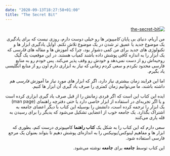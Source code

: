 ```yaml
---
date: "2020-09-13T18:27:58+01:00"
title: "The Secret Bit"
---
```


<div dir='rtl'>

[![the-secret-bit](/images/logo.svg)](/images/logo.svg)

من آریام، دنیای بی پایان *کامپیوتر* ها رو خیلی دوست دارم، روزی نیست که برای یادگیری یک موضوع جدید یا عمیق تر شدن در یک موضوع تلاش نکنم. اوایل یادگیری ابزار ها و تکنولوژی های جدید برای من کمی دشوار بود، چرا که آموزش ها و مقاله های *فارسی* که یک ابزار را به اندازه کافی پوشش داده باشند کمیاب هستند. در این موقعیت یک گیک روحیه‌اش رو از دست نمی‌دهد و خودش رو وقف پذیر می‌کند. پس خودم رو به منابع فارسی محدود نکردم و سعی کردم زمانی که نیاز به ابزاری دارم اون رو از منابع انگلیسی یاد بگیرم.

اما این فرایند زمان بیشتری نیاز دارد، اگر که ابزار های مورد نیاز ما آموزش *فارسی* هم داشته باشند، ما می‌توانیم زمان کمتری را صرف یاد گیری آن ابزار ها کنیم.

ایده این کتاب این است که اگر فردی زمانش را از قبل صرف یاد گیری ابزاری کرده است و یا اگر تجربه‌ای در استفاده از ابزار خاصی دارد یا حتی دفترچه راهنمای
(man page)
یک ابزار را ترجمه کرده است، دانشش را بوسیله این کتاب با دیگر اعضای جامعه به اشتراک بگذارد. یک جامعه خوب از اعضایی تشکیل می‌شود که یدیگر را برای رسیدن به قله یاری می‌کنند

سعی دارم که این کتاب را به شکل یک **کتاب راهنما** کامپیوتری درست کنم، بطوری که ابزار ها و مفاهیم لینوکس/یونیکس
را به اندازه‌ای پوشش دهیم تا بتواند بعنوان یک مرجع فارسی استفاده شود.

این کتاب توسط **جامعه** برای **جامعه** نوشته می‌شود.

</div>